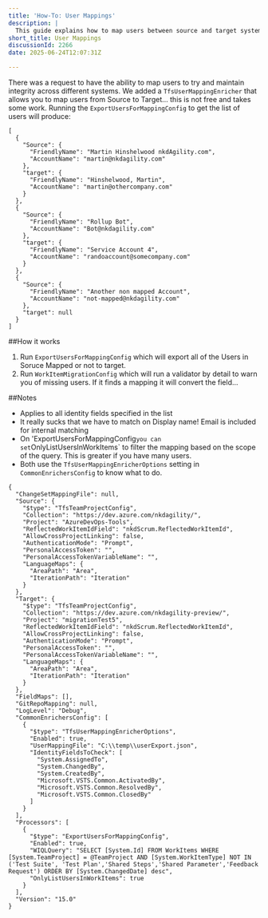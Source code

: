 ```yaml
---
title: 'How-To: User Mappings'
description: |
  This guide explains how to map users between source and target systems in Azure DevOps migrations, ensuring integrity across different systems.
short_title: User Mappings
discussionId: 2266
date: 2025-06-24T12:07:31Z

---
```

There was a request to have the ability to map users to try and maintain integrity across different systems. We added a `TfsUserMappingEnricher` that allows you to map users from Source to Target... this is not free and takes some work. Running the `ExportUsersForMappingConfig` to get the list of users will produce:

```
[
  {
    "Source": {
      "FriendlyName": "Martin Hinshelwood nkdAgility.com",
      "AccountName": "martin@nkdagility.com"
    },
    "target": {
      "FriendlyName": "Hinshelwood, Martin",
      "AccountName": "martin@othercompany.com"
    }
  },
  {
    "Source": {
      "FriendlyName": "Rollup Bot",
      "AccountName": "Bot@nkdagility.com"
    },
    "target": {
      "FriendlyName": "Service Account 4",
      "AccountName": "randoaccount@somecompany.com"
    }
  },
  {
    "Source": {
      "FriendlyName": "Another non mapped Account",
      "AccountName": "not-mapped@nkdagility.com"
    },
    "target": null
  }
]
```

##How it works

1. Run `ExportUsersForMappingConfig` which will export all of the Users in Soruce Mapped or not to target.
2. Run `WorkItemMigrationConfig` which will run a validator by detail to warn you of missing users. If it finds a mapping it will convert the field...

##Notes

- Applies to all identity fields specified in the list
- It really sucks that we have to match on Display name! Email is included for internal matching
- On 'ExportUsersForMappingConfig`you can set`OnlyListUsersInWorkItems` to filter the mapping based on the scope of the query. This is greater if you have many users.
- Both use the `TfsUserMappingEnricherOptions` setting in `CommonEnrichersConfig` to know what to do.

```
{
  "ChangeSetMappingFile": null,
  "Source": {
    "$type": "TfsTeamProjectConfig",
    "Collection": "https://dev.azure.com/nkdagility/",
    "Project": "AzureDevOps-Tools",
    "ReflectedWorkItemIdField": "nkdScrum.ReflectedWorkItemId",
    "AllowCrossProjectLinking": false,
    "AuthenticationMode": "Prompt",
    "PersonalAccessToken": "",
    "PersonalAccessTokenVariableName": "",
    "LanguageMaps": {
      "AreaPath": "Area",
      "IterationPath": "Iteration"
    }
  },
  "Target": {
    "$type": "TfsTeamProjectConfig",
    "Collection": "https://dev.azure.com/nkdagility-preview/",
    "Project": "migrationTest5",
    "ReflectedWorkItemIdField": "nkdScrum.ReflectedWorkItemId",
    "AllowCrossProjectLinking": false,
    "AuthenticationMode": "Prompt",
    "PersonalAccessToken": "",
    "PersonalAccessTokenVariableName": "",
    "LanguageMaps": {
      "AreaPath": "Area",
      "IterationPath": "Iteration"
    }
  },
  "FieldMaps": [],
  "GitRepoMapping": null,
  "LogLevel": "Debug",
  "CommonEnrichersConfig": [
    {
      "$type": "TfsUserMappingEnricherOptions",
      "Enabled": true,
      "UserMappingFile": "C:\\temp\\userExport.json",
      "IdentityFieldsToCheck": [
        "System.AssignedTo",
        "System.ChangedBy",
        "System.CreatedBy",
        "Microsoft.VSTS.Common.ActivatedBy",
        "Microsoft.VSTS.Common.ResolvedBy",
        "Microsoft.VSTS.Common.ClosedBy"
      ]
    }
  ],
  "Processors": [
    {
      "$type": "ExportUsersForMappingConfig",
      "Enabled": true,
      "WIQLQuery": "SELECT [System.Id] FROM WorkItems WHERE [System.TeamProject] = @TeamProject AND [System.WorkItemType] NOT IN ('Test Suite', 'Test Plan','Shared Steps','Shared Parameter','Feedback Request') ORDER BY [System.ChangedDate] desc",
      "OnlyListUsersInWorkItems": true
    }
  ],
  "Version": "15.0"
}
```
